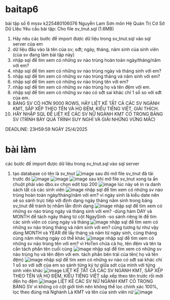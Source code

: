 # baitap6
bài tập số 6 mssv k225480106076 Nguyễn Lam Sơn môn Hệ Quản Trị Cơ Sở Dữ LIệu 
Yêu cầu bài tập: 
Cho file sv_tnut.sql (1.6MB)
1. Hãy nêu các bước để import được dữ liệu trong sv_tnut.sql vào sql server của em
2. dữ liệu đầu vào là tên của sv; sđt; ngày, tháng, năm sinh của sinh viên (của sv đang làm bài tập này)
3. nhập sql để tìm xem có những sv nào trùng hoàn toàn ngày/tháng/năm với em?
4. nhập sql để tìm xem có những sv nào trùng ngày và tháng sinh với em?
5. nhập sql để tìm xem có những sv nào trùng tháng và năm sinh với em?
6. nhập sql để tìm xem có những sv nào trùng tên với em?
7. nhập sql để tìm xem có những sv nào trùng họ và tên đệm với em.
8. nhập sql để tìm xem có những sv nào có sđt sai khác chỉ 1 số so với sđt của em.
9. BẢNG SV CÓ HƠN 9000 ROWS, HÃY LIỆT KÊ TẤT CẢ CÁC SV NGÀNH KMT, SẮP XẾP THEO TÊN VÀ HỌ ĐỆM, KIỂU TIẾNG  VIỆT, GIẢI THÍCH.
10. HÃY NHẬP SQL ĐỂ LIỆT KÊ CÁC SV NỮ NGÀNH KMT CÓ TRONG BẢNG SV (TRÌNH BÀY QUÁ TRÌNH SUY NGHĨ VÀ GIẢI NHỮNG VỨNG MẮC)

DEADLINE: 23H59:59 NGÀY 25/4/2025
# bài làm 
các bước để import được dữ liệu trong sv_tnut.sql vào sql server 
1. tạo database có tên là sv_tnut 
![image](https://github.com/user-attachments/assets/8f72cfc5-2bc7-491f-8ab7-51c0f35f785d)
sau đó mở file sv_tnut đã tải trước đó 
![image](https://github.com/user-attachments/assets/284f70ab-27a3-4d43-8afd-5c8616eb650b)
![image](https://github.com/user-attachments/assets/3fad0ee9-43e5-4929-a9e5-d01fd5c6d6c9)
![image](https://github.com/user-attachments/assets/1829d015-6598-4c6f-b225-c46fc4ce7b79)
sau khi mở file sv_tnut xong ta ấn chuột phải vào dbo.sv chọn edit top 200 
![image](https://github.com/user-attachments/assets/38df7500-4b08-4ca9-bc19-f14ba2a2229a)
lúc này sẽ in ra danh sách tất cả các sinh viên
![image](https://github.com/user-attachments/assets/de9dc413-1ef2-45c0-b3d2-73247c20e18d)
nhập sql để tìm xem có những sv nào trùng hoàn toàn ngày/tháng/năm với em?
vì ngày sinh là kiểu date nên sẽ so sánh trực tiếp với định dạng ngày tháng năm sinh
trong bảng sv_tnut để tránh bị nhầm lẫn định dạng 
![image](https://github.com/user-attachments/assets/b4ef9a8d-5033-4b61-bcad-029ab4f88b2a)
nhập sql để tìm xem có những sv nào trùng ngày và tháng sinh với em?
-dùng hàm DAY và MONTH để tách ngày tháng từ cột NgaySinh
-so sánh riêng lẻ để tìm các sinh viên có cùng ngày và tháng 
![image](https://github.com/user-attachments/assets/986107c5-1f05-444d-a004-b2735d5df825)
nhập sql để tìm xem có những sv nào trùng tháng và năm sinh với em?
cũng tương tự như vậy dùng MONTH và YEAR để lấy tháng và năm từ ngày sinh, cùng
tháng cùng năm nhưng ngày có thể khác 
![image](https://github.com/user-attachments/assets/32b747aa-9867-4e56-9632-94548bcdd2e7)
nhập sql để tìm xem có những sv nào trùng tên với em?
vì HoTen chứa cả họ, tên đệm và tên ta cần tách phần tên cuối cùng 
![image](https://github.com/user-attachments/assets/4f5747d3-2d71-4420-96bf-da5761bcb1cb)
nhập sql để tìm xem có những sv nào trùng họ và tên đệm với em.
tách phần bên trái của tên( họ và tên đệm) 
![image](https://github.com/user-attachments/assets/8126c058-01d9-4b5c-aff2-ed3141a2ef7a)
nhập sql để tìm xem có những sv nào có sđt sai khác chỉ 1 số so với sđt của em
so sánh từng ký tự giữa sdt của mình với từng sinh viên khác 
![image](https://github.com/user-attachments/assets/34e311f1-dfcf-4ff9-a878-6e5b23c38dad)
LIỆT KÊ TẤT CẢ CÁC SV NGÀNH KMT, SẮP XẾP THEO TÊN VÀ HỌ ĐỆM, KIỂU TIẾNG  VIỆT
sắp xếp theo tên trước rồi mới đến họ đệm 
![image](https://github.com/user-attachments/assets/b18a9ee4-1f09-4e4f-90c6-cc2b420ba02d)
LIỆT KÊ CÁC SV NỮ NGÀNH KMT CÓ TRONG BẢNG SV
vì không có cột giới tính nên không thể lọc chính xác 100%, lọc theo đúng mã Nghành Là
KMT và tên của sinh viên nữ 
![image](https://github.com/user-attachments/assets/60022bf7-c77f-4350-9d94-0f2d05792566)
























